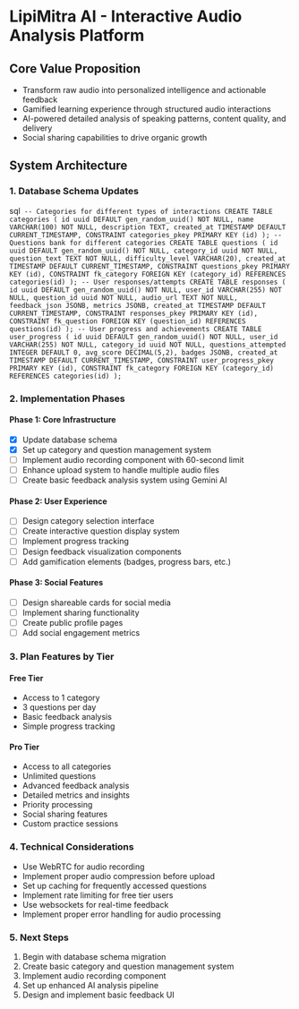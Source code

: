 # LipiMitra AI - Interactive Audio Analysis Platform

## Core Value Proposition

- Transform raw audio into personalized intelligence and actionable feedback
- Gamified learning experience through structured audio interactions
- AI-powered detailed analysis of speaking patterns, content quality, and delivery
- Social sharing capabilities to drive organic growth

## System Architecture

### 1. Database Schema Updates

sql`
-- Categories for different types of interactions
CREATE TABLE categories (
id uuid DEFAULT gen_random_uuid() NOT NULL,
name VARCHAR(100) NOT NULL,
description TEXT,
created_at TIMESTAMP DEFAULT CURRENT_TIMESTAMP,
CONSTRAINT categories_pkey PRIMARY KEY (id)
);
-- Questions bank for different categories
CREATE TABLE questions (
id uuid DEFAULT gen_random_uuid() NOT NULL,
category_id uuid NOT NULL,
question_text TEXT NOT NULL,
difficulty_level VARCHAR(20),
created_at TIMESTAMP DEFAULT CURRENT_TIMESTAMP,
CONSTRAINT questions_pkey PRIMARY KEY (id),
CONSTRAINT fk_category FOREIGN KEY (category_id) REFERENCES categories(id)
);
-- User responses/attempts
CREATE TABLE responses (
id uuid DEFAULT gen_random_uuid() NOT NULL,
user_id VARCHAR(255) NOT NULL,
question_id uuid NOT NULL,
audio_url TEXT NOT NULL,
feedback_json JSONB,
metrics JSONB,
created_at TIMESTAMP DEFAULT CURRENT_TIMESTAMP,
CONSTRAINT responses_pkey PRIMARY KEY (id),
CONSTRAINT fk_question FOREIGN KEY (question_id) REFERENCES questions(id)
);
-- User progress and achievements
CREATE TABLE user_progress (
id uuid DEFAULT gen_random_uuid() NOT NULL,
user_id VARCHAR(255) NOT NULL,
category_id uuid NOT NULL,
questions_attempted INTEGER DEFAULT 0,
avg_score DECIMAL(5,2),
badges JSONB,
created_at TIMESTAMP DEFAULT CURRENT_TIMESTAMP,
CONSTRAINT user_progress_pkey PRIMARY KEY (id),
CONSTRAINT fk_category FOREIGN KEY (category_id) REFERENCES categories(id)
);`

### 2. Implementation Phases

#### Phase 1: Core Infrastructure

- [x] Update database schema
- [x] Set up category and question management system
- [ ] Implement audio recording component with 60-second limit
- [ ] Enhance upload system to handle multiple audio files
- [ ] Create basic feedback analysis system using Gemini AI

#### Phase 2: User Experience

- [ ] Design category selection interface
- [ ] Create interactive question display system
- [ ] Implement progress tracking
- [ ] Design feedback visualization components
- [ ] Add gamification elements (badges, progress bars, etc.)

#### Phase 3: Social Features

- [ ] Design shareable cards for social media
- [ ] Implement sharing functionality
- [ ] Create public profile pages
- [ ] Add social engagement metrics

### 3. Plan Features by Tier

#### Free Tier

- Access to 1 category
- 3 questions per day
- Basic feedback analysis
- Simple progress tracking

#### Pro Tier

- Access to all categories
- Unlimited questions
- Advanced feedback analysis
- Detailed metrics and insights
- Priority processing
- Social sharing features
- Custom practice sessions

### 4. Technical Considerations

- Use WebRTC for audio recording
- Implement proper audio compression before upload
- Set up caching for frequently accessed questions
- Implement rate limiting for free tier users
- Use websockets for real-time feedback
- Implement proper error handling for audio processing

### 5. Next Steps

1. Begin with database schema migration
2. Create basic category and question management system
3. Implement audio recording component
4. Set up enhanced AI analysis pipeline
5. Design and implement basic feedback UI

